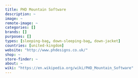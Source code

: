 ```yaml
---
title: PHD Mountain Software
description: ~
image: ~
remote-image: ~
categories: []
brands: []
purposes: []
types: [sleeping-bag, down-sleeping-bag, down-jacket]
countries: [united-kingdom]
website: "http://www.phdesigns.co.uk/"
shop: ~
store-finder: ~
about: ~
wiki: "https://en.wikipedia.org/wiki/PHD_Mountain_Software"
---
```

